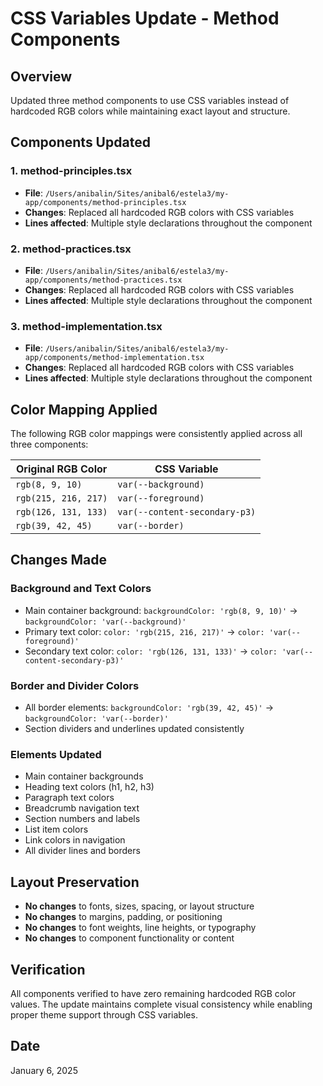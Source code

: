 # CSS Variables Update - Method Components

## Overview
Updated three method components to use CSS variables instead of hardcoded RGB colors while maintaining exact layout and structure.

## Components Updated

### 1. method-principles.tsx
- **File**: `/Users/anibalin/Sites/anibal6/estela3/my-app/components/method-principles.tsx`
- **Changes**: Replaced all hardcoded RGB colors with CSS variables
- **Lines affected**: Multiple style declarations throughout the component

### 2. method-practices.tsx
- **File**: `/Users/anibalin/Sites/anibal6/estela3/my-app/components/method-practices.tsx`
- **Changes**: Replaced all hardcoded RGB colors with CSS variables
- **Lines affected**: Multiple style declarations throughout the component

### 3. method-implementation.tsx
- **File**: `/Users/anibalin/Sites/anibal6/estela3/my-app/components/method-implementation.tsx`
- **Changes**: Replaced all hardcoded RGB colors with CSS variables
- **Lines affected**: Multiple style declarations throughout the component

## Color Mapping Applied

The following RGB color mappings were consistently applied across all three components:

| Original RGB Color | CSS Variable |
|-------------------|--------------|
| `rgb(8, 9, 10)` | `var(--background)` |
| `rgb(215, 216, 217)` | `var(--foreground)` |
| `rgb(126, 131, 133)` | `var(--content-secondary-p3)` |
| `rgb(39, 42, 45)` | `var(--border)` |

## Changes Made

### Background and Text Colors
- Main container background: `backgroundColor: 'rgb(8, 9, 10)'` → `backgroundColor: 'var(--background)'`
- Primary text color: `color: 'rgb(215, 216, 217)'` → `color: 'var(--foreground)'`
- Secondary text color: `color: 'rgb(126, 131, 133)'` → `color: 'var(--content-secondary-p3)'`

### Border and Divider Colors
- All border elements: `backgroundColor: 'rgb(39, 42, 45)'` → `backgroundColor: 'var(--border)'`
- Section dividers and underlines updated consistently

### Elements Updated
- Main container backgrounds
- Heading text colors (h1, h2, h3)
- Paragraph text colors
- Breadcrumb navigation text
- Section numbers and labels
- List item colors
- Link colors in navigation
- All divider lines and borders

## Layout Preservation
- **No changes** to fonts, sizes, spacing, or layout structure
- **No changes** to margins, padding, or positioning
- **No changes** to font weights, line heights, or typography
- **No changes** to component functionality or content

## Verification
All components verified to have zero remaining hardcoded RGB color values. The update maintains complete visual consistency while enabling proper theme support through CSS variables.

## Date
January 6, 2025